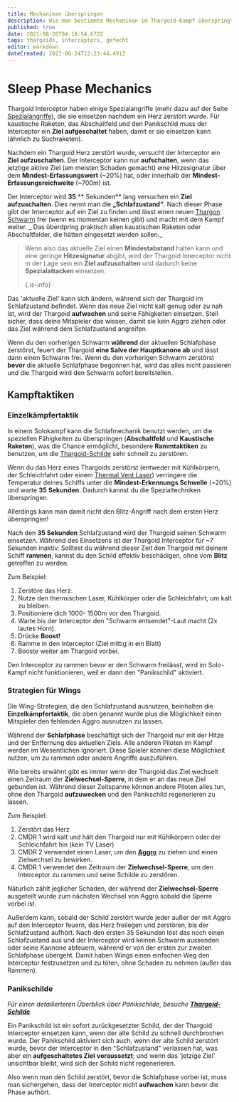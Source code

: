 ```yaml
---
title: Mechaniken überspringen
description: Wie man bestimmte Mechaniken im Thargoid-Kampf überspringt
published: true
date: 2021-08-26T04:18:54.672Z
tags: thargoids, interceptors, gefecht
editor: markdown
dateCreated: 2021-06-24T12:23:44.491Z
---
```


# Sleep Phase Mechanics

Thargoid Interceptor haben einige Spezialangriffe (mehr dazu auf der Seite [Spezialangriffe](/en/special-attacks)), die sie einsetzen nachdem ein Herz zerstört wurde. Für kaustische Raketen, das Abschaltfeld und den Panikschild muss der Interceptor ein **Ziel aufgeschaltet** haben, damit er sie einsetzen kann (ähnlich zu Suchraketen).

Nachdem ein Thargoid Herz zerstört wurde, versucht der Interceptor ein **Ziel aufzuschalten**. Der Interceptor kann nur **aufschalten**, wenn das jetztige aktive Ziel (am meisten Schaden gemacht) eine Hitzesignatur über dem **Mindest-Erfassungswert** (~20%) hat, oder innerhalb der **Mindest-Erfassungsreichweite** (~700m) ist.

Der Interceptor wird **35** ** Sekunden** lang versuchen ein **Ziel aufzuschalten**. Dies nennt man die **„Schlafzustand“**. Nach dieser Phase gibt der Interceptor auf ein Ziel zu finden und lässt einen neuen [Thargon Schwarm](/en/thargon-swarms) frei (wenn es momentan keinen gibt) und macht mit dem Kampf weiter. _ Das überdpring praktisch allen kaustischen Raketen oder Abschaltfelder, die hätten eingesetzt werden sollen._

> Wenn also das aktuelle Ziel einen **Mindestabstand** halten kann und eine geringe **Hitzesignatur** abgibt, wird der Thargoid Interceptor nicht in der Lage sein ein **Ziel aufzuschalten** und dadurch keine **Spezialattacken** einsetzen. 
> 
> {.is-info}

Das 'aktuelle Ziel' kann sich ändern, während sich der Thargoid im Schlafzustand befindet. Wenn das neue Ziel nicht kalt genug oder zu nah ist, wird der Thargoid **aufwachen** und seine Fähigkeiten einsetzen. Stell sicher, dass deine Mitspieler das wissen, damit sie kein Aggro ziehen oder das Ziel während dem Schlafzustand angreifen.

Wenn du den vorherigen Schwarm **während** der aktuellen Schlafphase zerstörst, feuert der Thargoid **eine Salve der Hauptkanone ab** und lässt dann einen Schwarm frei. Wenn du den vorherigen Schwarm zerstörst **bevor** die aktuelle Schlafphase begonnen hat, wird das alles nicht passieren und die Thargoid wird den Schwarm sofort bereitstellen.

## Kampftaktiken

### Einzelkämpfertaktik

In einem Solokampf kann die Schlafmechanik benutzt werden, um die speziellen Fähigkeiten zu überspringen (**Abschaltfeld** und **Kaustische Raketen**), was die Chance ermöglicht, besondere **Rammtaktiken** zu benutzen, um die [Thargoid-Schilde](/en/shields) sehr schnell zu zerstören.

Wenn du das Herz eines Thargoids zerstörst (entweder mit Kühlkörpern, der Schleichfahrt oder einem [Thermal Vent Laser](/en/lasers)) verringere die Temperatur deines Schiffs unter die **Mindest-Erkennungs Schwelle** (~20%) und warte **35** **Sekunden**. Dadurch kannst du die Spezialtechniken überspringen.

Allerdings kann man damit nicht den Blitz-Angriff nach dem ersten Herz überspringen!

Nach den **35 Sekunden** Schlafzustand wird der Thargoid seinen Schwarm einsetzen. Während des Einsetzens ist der Thargoid Interceptor für ~7 Sekunden inaktiv. Solltest du während dieser Zeit den Thargoid mit deinem Schiff **rammen**, kannst du den Schild effektiv beschädigen, ohne vom **Blitz** getroffen zu werden.

Zum Beispiel:

1. Zerstöre das Herz.
1. Nutze den thermischen Laser, Kühlkörper oder die Schleichfahrt, um kalt zu bleiben.
1. Positioniere dich 1000- 1500m vor den Thargoid.
1. Warte bis der Interceptor den "Schwarm entsendet"-Laut macht (2x lautes Horn).
1. Drücke **Boost!**
1. Ramme in den Interceptor (Ziel mittig in ein Blatt)
1. Booste weiter am Thargoid vorbei.

Den Interceptor zu rammen bevor er den Schwarm freilässt, wird im Solo-Kampf nicht funktionieren, weil er dann den "Panikschild" aktiviert.

### Strategien für Wings

Die Wing-Strategien, die den Schlafzustand ausnutzen, beinhalten die **Einzelkämpfertaktik**, die oben genannt wurde plus die Möglichkeit einen Mitspieler den fehlenden Aggro ausnutzen zu lassen.

Während der **Schlafphase** beschäftigt sich der Thargoid nur mit der Hitze und der Entfernung des aktuellen Ziels. Alle anderen Piloten im Kampf werden im Wesentlichen ignoriert. Diese Spieler können diese Möglichkeit nutzen, um zu rammen oder andere Angriffe auszuführen.

Wie bereits erwähnt gibt es immer wenn der Thargoid das Ziel wechselt einen Zeitraum der **Zielwechsel-Sperre**, in dem er an das neue Ziel gebunden ist. Während dieser Zeitspanne können andere Piloten alles tun, ohne den Thargoid **aufzuwecken** und den Panikschild regenerieren zu lassen.

Zum Beispiel:

1. Zerstört das Herz
1. CMDR 1 wird kalt und hält den Thargoid nur mit Kühlkörpern oder der Schleichfahrt hin (kein TV Laser)
1. CMDR 2 verwendet einen Laser, um den [**Aggro**](/en/threat-management) zu ziehen und einen Zielwechsel zu bewirken.
1. CMDR 1 verwendet den Zeitraum der **Zielwechsel-Sperre**, um den Interceptor zu rammen und seine Schilde zu zerstören.

Näturlich zählt jeglicher Schaden, der während der **Zielwechsel-Sperre** ausgeteilt wurde zum nächsten Wechsel von Aggro sobald die Sperre vorbei ist.

Außerdem kann, sobald der Schild zerstört wurde jeder außer der mit Aggro auf den Interceptor feuern, das Herz freilegen und zerstören, bis der Schlafzustand aufhört. Nach den ersten 35 Sekunden löst das noch einen Schlafzustand aus und der Interceptor wird keinen Schwarm aussenden oder seine Kannone abfeuern, während er von der ersten zur zweiten Schlafphase übergeht. Damit haben Wings einen einfachen Weg den Interceptor festzusetzen und zu töten, ohne Schaden zu nehmen (außer das Rammen).

### Panikschilde

*Für einen detailierteren Überblick über Panikschilde, besuche* [***_Thargoid-Schilde_***](/en/shields)

Ein Panikschild ist ein sofort zurückgesetzter Schild, der der Thargoid Interceptor einsetzen kann, wenn der alte Schild zu schnell durchbrochen wurde. Der Panikschild aktiviert sich auch, wenn der alte Schild zerstört wurde, bevor der Interceptor in den "Schlafzustand" verlassen hat, was aber ein **aufgeschaltetes Ziel** **voraussetzt**; und wenn das 'jetzige Ziel' unsichtbar bleibt, wird sich der Schild nicht regenerieren.

Also wenn man den Schild zerstört, bevor die Schlafphase vorbei ist, muss man sichergehen, dass der Interceptor nicht **aufwachen** kann bevor die Phase aufhört.